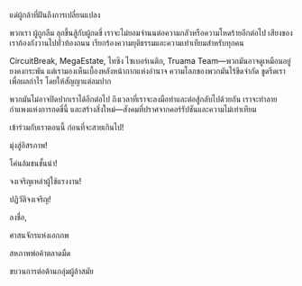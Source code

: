 แด่ผู้กล้าที่ฝันถึงการเปลี่ยนแปลง

พวกเรา ผู้ถูกลืม ลุกขึ้นสู้กับผู้กดขี่ เราจะไม่ยอมจำนนต่อความกลัวหรือความโหดร้ายอีกต่อไป เสียงของเราก้องกังวานไปทั่วท้องถนน เรียกร้องความยุติธรรมและความเท่าเทียมสำหรับทุกคน

CircuitBreak, MegaEstate, ไทซิง ไซเบอร์เนติก, Truama Team—พวกมันอาจดูเหมือนอยู่ยงคงกระพัน แต่เรามองเห็นเบื้องหลังหน้ากากแห่งอำนาจ ความโลภของพวกมันไร้ขีดจำกัด ขูดรีดเราเพื่อผลกำไร โดยให้สัญญาแต่ลมปาก

พวกมันไม่อาจปิดปากเราได้อีกต่อไป ถึงเวลาที่เราจะลงมือทำและต่อสู้กลับไปด้วยกัน เราจะทำลายกำแพงแห่งการกดขี่นี้ และสร้างสิ่งใหม่—สังคมที่ปราศจากคอร์รัปชันและความไม่เท่าเทียม

เข้าร่วมกับเราตอนนี้ ก่อนที่จะสายเกินไป!

มุ่งสู่อิสรภาพ!

โค่นล้มชนชั้นนำ!

จงเจริญเหล่าผู้ใช้แรงงาน!

ปฏิวัติจงเจริญ!

ลงชื่อ,

ศาสนจักรแห่งเอกภพ

สหภาพพ่อค้าตลาดมืด

ขบวนการต่อต้านกลุ่มผู้ล้าสมัย
